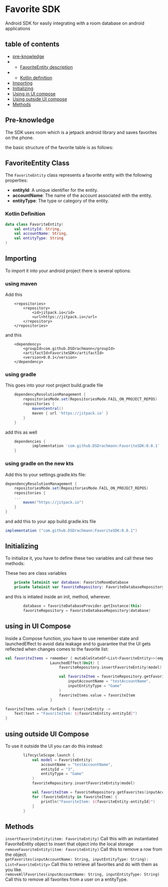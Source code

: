 # Favorite SDK

Android SDK for easily integrating with a room database on android applications

## table of contents

- [pre-knowledge](#pre-knowledge)
- - [FavoriteEntity description](#favoriteentity-class)
- - [Kotlin definition](#kotlin-definition)
- [Importing](#importing)
- [Initializing](#initializing)
- [Using in UI compose](#using-in-ui-compose)
- [Using outside UI compose](#using-outside-ui-compose)
- [Methods](#methods)

## Pre-knowledge

The SDK uses room which is a jetpack android library and saves favorites on the phone.

the basic structure of the favorite table is as follows:

## FavoriteEntity Class

The `FavoriteEntity` class represents a favorite entity with the following properties:

- **entityId**: A unique identifier for the entity.
- **accountName**: The name of the account associated with the entity.
- **entityType**: The type or category of the entity.

### Kotlin Definition

```kotlin
data class FavoriteEntity(
    val entityId: String,
    val accountName: String,
    val entityType: String
)
```

## Importing

To import it into your android project there is several options:

### using maven
Add this
```maven
	<repositories>
		<repository>
		    <id>jitpack.io</id>
		    <url>https://jitpack.io</url>
		</repository>
	</repositories>
```
and this
```maven
	<dependency>
	    <groupId>com.github.DSDrachmann</groupId>
	    <artifactId>FavoriteSDK</artifactId>
	    <version>0.0.1</version>
	</dependency>
```

### using gradle
This goes into your root project build.gradle file
```groovy
	dependencyResolutionManagement {
		repositoriesMode.set(RepositoriesMode.FAIL_ON_PROJECT_REPOS)
		repositories {
			mavenCentral()
			maven { url 'https://jitpack.io' }
		}
	}
```
add this as well
```groovy
	dependencies {
	        implementation 'com.github.DSDrachmann:FavoriteSDK:0.0.1'
	}
```

### using gradle on the new kts
Add this to your settings.gradle.kts file:

```gradle
dependencyResolutionManagement {
    repositoriesMode.set(RepositoriesMode.FAIL_ON_PROJECT_REPOS)
    repositories {
    ...
        maven("https://jitpack.io")
    }
}
```
and add this to your app build.gradle.kts file

```groovy
implementation ("com.github.DSDrachmann:FavoriteSDK:0.0.1")
```

## Initializing

To initialize it, you have to define these two variables and call these two methods:

These two are class variables
```kotlin
    private lateinit var database: FavoriteRoomDatabase
    private lateinit var favoriteRepository: FavoriteDatabaseRepository
```
and this is intiated inside an init, method, wherever.
```kotlin
        database = favoriteDatabaseProvider.getInstance(this)
        favoriteRepository = FavoriteDatabaseRepository(database)
```

## using in UI Compose
Inside a Compose function, you have to use remember state and launchedEffect to avoid data leakage and
to guarantee that the UI gets reflected when changes comes to the favorite list:

```kotlin
val favoriteItems = remember { mutableStateOf<List<FavoriteEntity>>(emptyList()) }
                    LaunchedEffect(Unit) {
                        favoriteRepository.insertFavoriteEntity(model)

                        val favoriteItem = favoriteRepository.getFavorites(
                            inputAccountName = "testAccountName",
                            inputEntityType = "Game"
                        )
                        favoriteItems.value = favoriteItem
                    }

favoriteItems.value.forEach { favoriteEntity ->
    Text(text = "FavoriteItem: ${favoriteEntity.entityId}")
}
```

## using outside UI Compose
To use it outside the UI you can do this instead:

```kotlin
        lifecycleScope.launch {
            val model = FavoriteEntity(
                accountName = "testAccountName",
                entityId = "3",
                entityType = "Game"
            )
            favoriteRepository.insertFavoriteEntity(model)

            val favoriteItem = favoriteRepository.getFavorites(inputAccountName = "brain", inputEntityType = "casino")
            for (favoriteEntity in favoriteItem) {
                println("FavoriteItem: ${favoriteEntity.entityId}")
            }
        }
```

## Methods
`insertFavoriteEntity(item: FavoriteEntity)` Call this with an instantiated FavoriteEntity object to insert that object into the local storage  
`removeFavoriteEntity(item: FavoriteEntity)` Call this to remove a row from the object.  
`getFavorites(inputAccountName: String, inputEntityType: String): List<FavoriteEntity>` Call this to retrieve all favorites and do with them as you like.  
`removeAllFavorites(inputAccountName: String, inputEntityType: String)` Call this to remove all favorites from a user on a entityType.  

